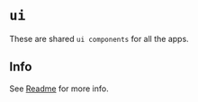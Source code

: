 # `ui`

These are shared `ui components` for all the apps.

## Info

See [Readme](../../README.md) for more info.
